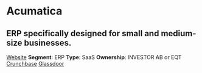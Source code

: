 # Acumatica
## ERP specifically designed for small and medium-size businesses.
[Website](https://www.acumatica.com/)
**Segment**: ERP
**Type**: SaaS
**Ownership**: INVESTOR AB or EQT
[Crunchbase](https://www.crunchbase.com/organization/acumatica)
[Glassdoor](https://www.glassdoor.com/Overview/Working-at-Acumatica-EI_IE562378.11,20.htm)
